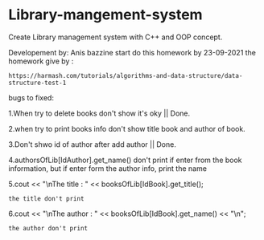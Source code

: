 # Library-mangement-system
Create Library management system with C++ and OOP concept.

Developement by: Anis bazzine start do this homework by 23-09-2021 the homework give by :

	https://harmash.com/tutorials/algorithms-and-data-structure/data-structure-test-1

bugs to fixed:

1.When try to delete books don't show it's oky || Done.

2.when try to print books info don't show title book and author of book.

3.Don't shwo id of author after add author || Done.

4.authorsOfLib[IdAuthor].get_name() don't print if enter from the book information, but if enter form the author info, print the name

5.cout << "\nThe title : " << booksOfLib[IdBook].get_title();

	the title don't print

6.cout << "\nThe author : " << booksOfLib[IdBook].get_name() << "\n";

	the author don't print 
